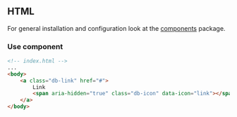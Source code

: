 ## HTML

For general installation and configuration look at the [components](https://www.npmjs.com/package/@db-ui/components) package.

### Use component

```html index.html
<!-- index.html -->
...
<body>
	<a class="db-link" href="#">
		Link
		<span aria-hidden="true" class="db-icon" data-icon="link"></span>
	</a>
</body>
```
